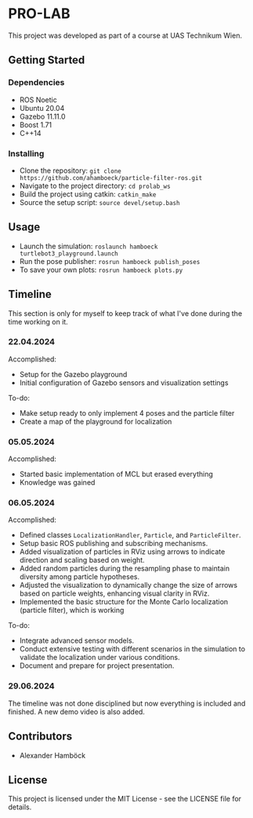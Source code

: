 # PRO-LAB
This project was developed as part of a course at UAS Technikum Wien.

## Getting Started

### Dependencies
- ROS Noetic
- Ubuntu 20.04
- Gazebo 11.11.0
- Boost 1.71
- C++14

### Installing
- Clone the repository: `git clone https://github.com/ahamboeck/particle-filter-ros.git`
- Navigate to the project directory: `cd prolab_ws`
- Build the project using catkin: `catkin_make`
- Source the setup script: `source devel/setup.bash`

## Usage
- Launch the simulation: `roslaunch hamboeck turtlebot3_playground.launch`
- Run the pose publisher: `rosrun hamboeck publish_poses`
- To save your own plots: `rosrun hamboeck plots.py`

## Timeline
This section is only for myself to keep track of what I've done during the time working on it.

### 22.04.2024
Accomplished:
- Setup for the Gazebo playground
- Initial configuration of Gazebo sensors and visualization settings

To-do:
- Make setup ready to only implement 4 poses and the particle filter
- Create a map of the playground for localization

### 05.05.2024
Accomplished:
- Started basic implementation of MCL but erased everything
- Knowledge was gained

### 06.05.2024
Accomplished:
- Defined classes `LocalizationHandler`, `Particle`, and `ParticleFilter`.
- Setup basic ROS publishing and subscribing mechanisms.
- Added visualization of particles in RViz using arrows to indicate direction and scaling based on weight.
- Added random particles during the resampling phase to maintain diversity among particle hypotheses.
- Adjusted the visualization to dynamically change the size of arrows based on particle weights, enhancing visual clarity in RViz.
- Implemented the basic structure for the Monte Carlo localization (particle filter), which is working

To-do:
- Integrate advanced sensor models.
- Conduct extensive testing with different scenarios in the simulation to validate the localization under various conditions.
- Document and prepare for project presentation.

### 29.06.2024
The timeline was not done disciplined but now everything is included and finished. A new demo video is also added.

## Contributors
- Alexander Hamböck

## License
This project is licensed under the MIT License - see the LICENSE file for details.
